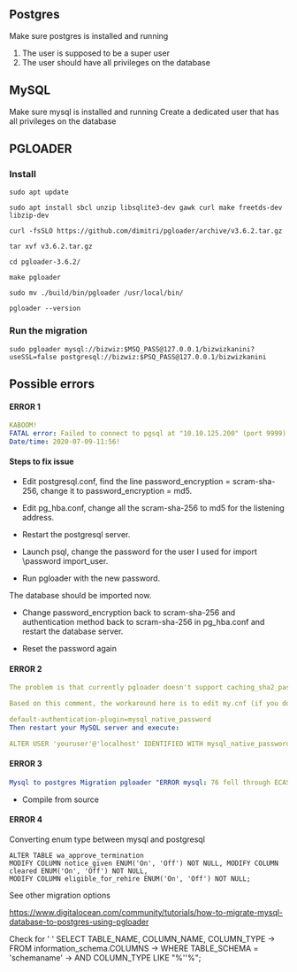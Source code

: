 ## Postgres

Make sure postgres is installed and running
1. The user is supposed to be a super user
2. The user should have all privileges on the database

## MySQL

Make sure mysql is installed and running
Create a dedicated user that has all privileges on the database

## PGLOADER

### Install

`sudo apt update`

`sudo apt install sbcl unzip libsqlite3-dev gawk curl make freetds-dev libzip-dev`

`curl -fsSLO https://github.com/dimitri/pgloader/archive/v3.6.2.tar.gz`

`tar xvf v3.6.2.tar.gz`

`cd pgloader-3.6.2/`

`make pgloader`

`sudo mv ./build/bin/pgloader /usr/local/bin/`

`pgloader --version`

### Run the migration

`sudo pgloader mysql://bizwiz:$MSQ_PASS@127.0.0.1/bizwizkanini?useSSL=false postgresql://bizwiz:$PSQ_PASS@127.0.0.1/bizwizkanini`

## Possible errors

#### ERROR 1

```yaml
KABOOM!
FATAL error: Failed to connect to pgsql at "10.10.125.200" (port 9999) as user "user2": 10 fell through ECASE expression. Wanted one of (0 2 3 4 5 6 7 8).
Date/time: 2020-07-09-11:56!
```

#### Steps to fix issue

- Edit postgresql.conf, find the line password_encryption = scram-sha-256, change it to password_encryption = md5.

- Edit pg_hba.conf, change all the scram-sha-256 to md5 for the listening address.

- Restart the postgresql server.

- Launch psql, change the password for the user I used for import \password import_user.

- Run pgloader with the new password.

The database should be imported now.

- Change password_encryption back to scram-sha-256 and authentication method back to scram-sha-256 in pg_hba.conf and restart the database server.

- Reset the password again

#### ERROR 2
```yaml
The problem is that currently pgloader doesn't support caching_sha2_password authentication plugin, which is default for MySQL 8, whereas older MySQL versions use mysql_native_password plugin. The corresponding issue is opened on Github.

Based on this comment, the workaround here is to edit my.cnf (if you don't know where it is, look here) and in [mysqld] section add

default-authentication-plugin=mysql_native_password
Then restart your MySQL server and execute:

ALTER USER 'youruser'@'localhost' IDENTIFIED WITH mysql_native_password BY 'yourpassword';
```
 
#### ERROR 3

```yaml
Mysql to postgres Migration pgloader "ERROR mysql: 76 fell through ECASE expression"
```

- Compile from source

#### ERROR 4

Converting enum type between mysql and postgresql

```
ALTER TABLE wa_approve_termination
MODIFY COLUMN notice_given ENUM('On', 'Off') NOT NULL, MODIFY COLUMN cleared ENUM('On', 'Off') NOT NULL,
MODIFY COLUMN eligible_for_rehire ENUM('On', 'Off') NOT NULL;
```

See other migration options

https://www.digitalocean.com/community/tutorials/how-to-migrate-mysql-database-to-postgres-using-pgloader 


Check for ' '
SELECT TABLE_NAME, COLUMN_NAME, COLUMN_TYPE 
    -> FROM information_schema.COLUMNS 
    -> WHERE TABLE_SCHEMA = 'schemaname' 
    -> AND COLUMN_TYPE LIKE "%''%";